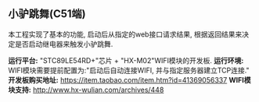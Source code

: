## 小驴跳舞(C51端)

本工程实现了基本的功能, 启动后从指定的web接口请求结果, 根据返回结果来决定是否启动继电器来触发小驴跳舞.


**运行平台:** "STC89LE54RD+"芯片 + "HX-M02"WIFI模块的开发板.
**运行环境:** WIFI模块需要提前配置为:"启动后自动连接WIFI, 并与指定服务器建立TCP连接."
**开发板购买地址:**
https://item.taobao.com/item.htm?id=41369056337
**WIFI模块支持:**
http://www.hx-wulian.com/archives/448

